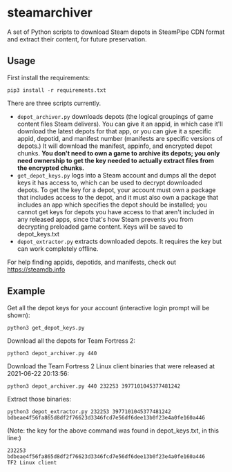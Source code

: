 # steamarchiver

A set of Python scripts to download Steam depots in SteamPipe CDN format and
extract their content, for future preservation.

## Usage

First install the requirements:

``pip3 install -r requirements.txt``

There are three scripts currently.

- ``depot_archiver.py`` downloads depots (the logical groupings of game content
  files Steam delivers). You can give it an appid, in which case it'll download
  the latest depots for that app, or you can give it a specific appid, depotid,
  and manifest number (manifests are specific versions of depots.) It will
  download the manifest, appinfo, and encrypted depot chunks. **You don't need
  to own a game to archive its depots; you only need ownership to get the key
  needed to actually extract files from the encrypted chunks.**
- ``get_depot_keys.py`` logs into a Steam account and dumps all the depot keys
  it has access to, which can be used to decrypt downloaded depots. To get the
  key for a depot, your account must own a package that includes access to the
  depot, and it must also own a package that includes an app which specifies the
  depot should be installed; you cannot get keys for depots you have access to
  that aren't included in any released apps, since that's how Steam prevents you
  from decrypting preloaded game content. Keys will be saved to depot_keys.txt
- ``depot_extractor.py`` extracts downloaded depots. It requires the key but can
  work completely offline.

For help finding appids, depotids, and manifests, check out
https://steamdb.info

## Example

Get all the depot keys for your account (interactive login prompt will be
shown):

    python3 get_depot_keys.py

Download all the depots for Team Fortress 2:

    python3 depot_archiver.py 440

Download the Team Fortress 2 Linux client binaries that were released at
2021-06-22 20:13:56:

    python3 depot_archiver.py 440 232253 3977101045377481242

Extract those binaries:

    python3 depot_extractor.py 232253 3977101045377481242 bdbeae4f56fa865d8df2f76623d3346fcd7e56df6dee13b0f23e4a0fe160a446

(Note: the key for the above command was found in depot_keys.txt, in this line:)

    232253		bdbeae4f56fa865d8df2f76623d3346fcd7e56df6dee13b0f23e4a0fe160a446	TF2 Linux client
